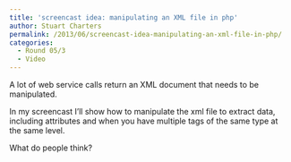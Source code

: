 ```yaml
---
title: 'screencast idea: manipulating an XML file in php'
author: Stuart Charters
permalink: /2013/06/screencast-idea-manipulating-an-xml-file-in-php/
categories:
  - Round 05/3
  - Video
---
```

A lot of web service calls return an XML document that needs to be manipulated.

In my screencast I&#8217;ll show how to manipulate the xml file to extract data, including attributes and when you have multiple tags of the same type at the same level.

What do people think?
